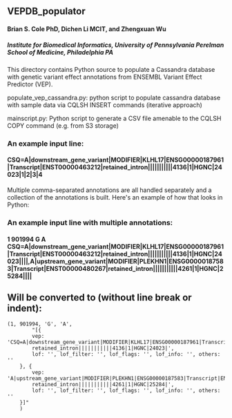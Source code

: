 ## VEPDB_populator
####  Brian S. Cole PhD, Dichen Li MCIT, and Zhengxuan Wu
##### Institute for Biomedical Informatics, University of Pennsylvania Perelman School of Medicine, Philadelphia PA

This directory contains Python source to populate a Cassandra database with genetic variant effect annotations from ENSEMBL Variant Effect Predictor (VEP).

populate_vep_cassandra.py: python script to populate cassandra database with sample data via CQLSH INSERT commands (iterative approach)

mainscript.py: Python script to generate a CSV file amenable to the CQLSH COPY command (e.g. from S3 storage)

### An example input line:

#### CSQ=A|downstream_gene_variant|MODIFIER|KLHL17|ENSG00000187961|Transcript|ENST00000463212|retained_intron|||||||||||4136|1|HGNC|24023|1|2|3|4

Multiple comma-separated annotations are all handled separately and a collection of the annotations is built.  Here's an example of how that looks in Python:

### An example input line with multiple annotations:
#### 1  901994  G       A       CSQ=A|downstream_gene_variant|MODIFIER|KLHL17|ENSG00000187961|Transcript|ENST00000463212|retained_intron|||||||||||4136|1|HGNC|24023||||,A|upstream_gene_variant|MODIFIER|PLEKHN1|ENSG00000187583|Transcript|ENST00000480267|retained_intron|||||||||||4261|1|HGNC|25284||||

## Will be converted to (without line break or indent):
    (1, 901994, 'G', 'A',
            "[{
            vep: 'CSQ=A|downstream_gene_variant|MODIFIER|KLHL17|ENSG00000187961|Transcript|ENST00000463212|
            retained_intron|||||||||||4136|1|HGNC|24023|',
            lof: '', lof_filter: '', lof_flags: '', lof_info: '', others: ''
        }, {
            vep: 'A|upstream_gene_variant|MODIFIER|PLEKHN1|ENSG00000187583|Transcript|ENST00000480267|
            retained_intron|||||||||||4261|1|HGNC|25284|',
            lof: '', lof_filter: '', lof_flags: '', lof_info: '', others: ''
        }]"
	    )

